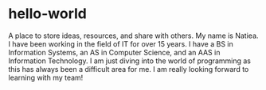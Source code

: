 # hello-world
A place to store ideas, resources, and share with others.
My name is Natiea. I have been working in the field of IT for over 15 years.  I have a BS in Information Systems, an AS in Computer Science, and an AAS in Information Technology.  I am just diving into the world of programming as this has always been a difficult area for me.  I am really looking forward to learning with my team!

